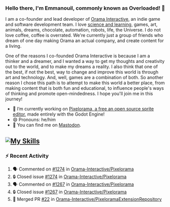 ### Hello there, I'm Emmanouil, commonly known as Overloaded! 👋
I am a co-founder and lead developer of [Orama Interactive](https://www.oramainteractive.com/), an indie game and software development team. I love [science and learning](https://github.com/OverloadedOrama/KnowledgeBase), games, art, animals, dreams, chocolate, automation, robots, life, the Universe. I do not love coffee, coffee is overrated. We're currently just a group of friends who dream of one day making Orama an actual company, and create content for a living.

One of the reasons I co-founded Orama Interactive is because I am a thinker and a dreamer, and I wanted a way to get my thoughts and creativity out to the world, and to make my dreams a reality. I also think that one of the best, if not the best, way to change and improve this world is through art and technology. And, well, games are a combination of both. So another reason I chose this path is to attempt to make this world a better place, from making content that is both fun and educational, to influence people's ways of thinking and promote open-mindedness. I hope you'll join me in this journey!

- 🔭 I’m currently working on [Pixelorama, a free an open source sprite editor](https://github.com/Orama-Interactive/Pixelorama), made entirely with the Godot Engine!
- 😄 Pronouns: he/him
- 🐘 You can find me on <a rel="me" href="https://mastodon.social/@Overloaded">Mastodon</a>.

[![My Skills](https://skillicons.dev/icons?i=godot,py,cpp,cs,git,linux,html)](https://skillicons.dev)
---

### :zap: Recent Activity

<!--START_SECTION:activity-->
1. 🗣 Commented on [#1274](https://github.com/Orama-Interactive/Pixelorama/issues/1274#issuecomment-2976216645) in [Orama-Interactive/Pixelorama](https://github.com/Orama-Interactive/Pixelorama)
2. 🔒 Closed issue [#1274](https://github.com/Orama-Interactive/Pixelorama/issues/1274) in [Orama-Interactive/Pixelorama](https://github.com/Orama-Interactive/Pixelorama)
3. 🗣 Commented on [#1267](https://github.com/Orama-Interactive/Pixelorama/issues/1267#issuecomment-2976200292) in [Orama-Interactive/Pixelorama](https://github.com/Orama-Interactive/Pixelorama)
4. 🔒 Closed issue [#1267](https://github.com/Orama-Interactive/Pixelorama/issues/1267) in [Orama-Interactive/Pixelorama](https://github.com/Orama-Interactive/Pixelorama)
5. 🎉 Merged PR [#22](https://github.com/Orama-Interactive/PixeloramaExtensionRepository/pull/22) in [Orama-Interactive/PixeloramaExtensionRepository](https://github.com/Orama-Interactive/PixeloramaExtensionRepository)
<!--END_SECTION:activity-->

<!--
**OverloadedOrama/OverloadedOrama** is a ✨ _special_ ✨ repository because its `README.md` (this file) appears on your GitHub profile.

Here are some ideas to get you started:

- 👯 I’m looking to collaborate on ...
- 🤔 I’m looking for help with ...
- 💬 Ask me about ...
- 📫 How to reach me: ...
- ⚡ Fun fact: ...
-->
